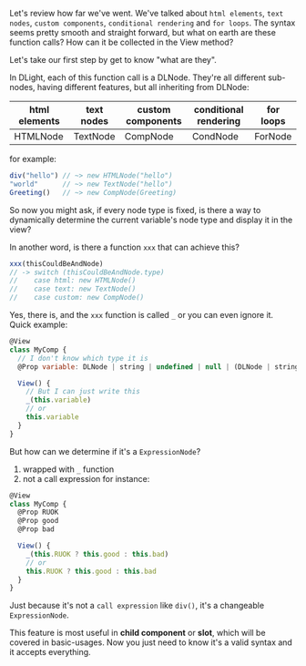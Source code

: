 Let's review how far we've went. We've talked about `html elements`, `text nodes`, `custom components`, `conditional rendering` and `for loops`. The syntax seems pretty smooth and straight forward, but what on earth are these function calls? How can it be collected in the View method?

Let's take our first step by get to know "what are they".

In DLight, each of this function call is a DLNode. They're all different sub-nodes, having different features, but all inheriting from DLNode:

| html elements | text nodes | custom components | conditional rendering | for loops|
| --- | --- | --- | --- | --- |
| HTMLNode | TextNode | CompNode | CondNode | ForNode |

for example:

```js
div("hello") // ~> new HTMLNode("hello")
"world"      // ~> new TextNode("hello")
Greeting()   // ~> new CompNode(Greeting)
```
So now you might ask, if every node type is fixed, is there a way to dynamically determine the current variable's node type and display it in the view? 

In another word, is there a function `xxx` that can achieve this?
```js
xxx(thisCouldBeAndNode) 
// -> switch (thisCouldBeAndNode.type)
//    case html: new HTMLNode()
//    case text: new TextNode()
//    case custom: new CompNode()
```
Yes, there is, and the `xxx` function is called `_` or you can even ignore it. Quick example:
```js
@View
class MyComp {
  // I don't know which type it is
  @Prop variable: DLNode | string | undefined | null | (DLNode | string | undefined | null)[]

  View() {
    // But I can just write this
    _(this.variable)
    // or
    this.variable
  }
}
```
But how can we determine if it's a `ExpressionNode`? 
1. wrapped with `_` function
2. not a call expression
for instance:
```js
@View
class MyComp {
  @Prop RUOK
  @Prop good
  @Prop bad

  View() {
    _(this.RUOK ? this.good : this.bad)
    // or
    this.RUOK ? this.good : this.bad
  }
}
```
Just because it's not a `call expression` like `div()`, it's a changeable `ExpressionNode`.

This feature is most useful in **child component** or **slot**, which will be covered in basic-usages. Now you just need to know it's a valid syntax and it accepts everything.